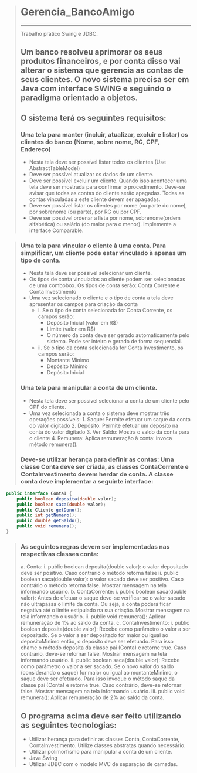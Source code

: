 ># Gerencia_BancoAmigo
>---
>Trabalho prático Swing e JDBC.
>
>Um banco resolveu aprimorar os seus produtos financeiros, e por conta disso vai alterar o sistema que gerencia as contas de seus clientes. O novo sistema precisa ser em Java com interface SWING e seguindo o paradigma orientado a objetos.
>---
>
>## O sistema terá os seguintes requisitos:
>
>### Uma tela para manter (incluir, atualizar, excluir e listar) os clientes do banco (Nome, sobre nome, RG, CPF, Endereço)
>- Nesta tela deve ser possível listar todos os clientes (Use AbstractTableModel)
>- Deve ser possível atualizar os dados de um cliente.
>- Deve ser possível excluir um cliente. Quando isso acontecer uma tela deve ser mostrada para confirmar o procedimento. Deve-se avisar que todas as contas do cliente serão apagadas. Todas as contas vinculadas a este cliente devem ser apagadas.
>- Deve ser possível listar os clientes por nome (ou parte do nome), por sobrenome (ou parte), por RG ou por CPF.
>- Deve ser possível ordenar a lista por nome, sobrenome(ordem alfabética) ou salário (do maior para o menor). Implemente a interface Comparable.

>### Uma tela para vincular o cliente à uma conta. Para simplificar, um cliente pode estar vinculado à apenas um tipo de conta.
>- Nesta tela deve ser possível selecionar um cliente.
>- Os tipos de conta vinculados ao cliente podem ser selecionadas de uma combobox. Os tipos de conta serão: Conta Corrente e Conta Investimento
>- Uma vez selecionado o cliente e o tipo de conta a tela deve apresentar os campos para criação da conta
>	- i. Se o tipo de conta selecionada for Conta Corrente, os campos serão:
>		- Depósito Inicial (valor em R$)
>		- Limite (valor em R$)
>		- O número da conta deve ser gerado automaticamente pelo sistema. Pode ser inteiro e gerado de forma sequencial.
>	- ii. Se o tipo da conta selecionada for Conta Investimento, os campos serão:
>		- Montante Mínimo
>		- Depósito Mínimo
>		- Depósito Inicial
>
>### Uma tela para manipular a conta de um cliente.
>- Nesta tela deve ser possível selecionar a conta de um cliente pelo CPF do cliente.
>- Uma vez selecionada a conta o sistema deve mostrar três operações possíveis:
	1. Saque: Permite efetuar um saque da conta do valor digitado
	2. Depósito: Permite efetuar um depósito na conta do valor digitado
	3. Ver Saldo: Mostra o saldo da conta para o cliente
	4. Remunera: Aplica remuneração à conta: invoca método remunera().
>### Deve-se utilizar herança para definir as contas: Uma classe Conta deve ser criada, as classes ContaCorrente e ContaInvestimento devem herdar de conta. A classe conta deve implementar a seguinte interface:
>
```java
public interface ContaI {
	public boolean deposita(double valor);
	public boolean saca(double valor);
	public Cliente getDono();
	public int getNumero();
	public double getSaldo();
	public void remunera();
}

```
>
>### As seguintes regras devem ser implementadas nas respectivas classes conta:
>	a. Conta:
		i. public boolean deposita(double valor): o valor depositado deve ser positivo. Caso contrário o método retorna false
		ii. public boolean saca(double valor): o valor sacado deve ser positivo. Caso contrário o método retorna false. Mostrar mensagem na tela informando usuário.
>	b. ContaCorrente:
		i. public boolean saca(double valor): Antes de efetuar o saque deve-se verificar se o valor sacado não ultrapassa o limite da conta. Ou seja, a conta poderá ficar negativa até o limite estipulado na sua criação. Mostrar mensagem na tela informando o usuário.
		ii. public void remunera(): Aplicar remuneração de 1% ao saldo da conta.
>	c. ContaInvestimento:
		i. public boolean deposita(double valor): Recebe como parâmetro o valor a ser depositado. Se o valor a ser depositado for maior ou igual ao depositoMinimo então, o depósito deve ser efetuado. Para isso chame o método deposita da classe pai (Conta) e retorne true. Caso contrário, deve-se retornar false. Mostrar mensagem na tela informando usuário.
		ii. public boolean saca(double valor): Recebe como parâmetro o valor a ser sacado. Se o novo valor do saldo (considerando o saque) for maior ou igual ao montanteMinimo, o saque deve ser efetuado. Para isso invoque o método saque da classe pai (Conta) e retorne true. Caso contrário, deve-se retornar false. Mostrar mensagem na tela informando usuário.
		iii. public void remunera(): Aplicar remuneração de 2% ao saldo da conta.
>
>## O programa acima deve ser feito utilizando as seguintes tecnologias:
>- Utilizar herança para definir as classes Conta, ContaCorrente, ContaInvestimento. Utilize classes abstratas quando necessário.
>- Utilizar polimorfismo para manipular a conta de um cliente.
>- Java Swing
>- Utilizar JDBC com o modelo MVC de separação de camadas.
